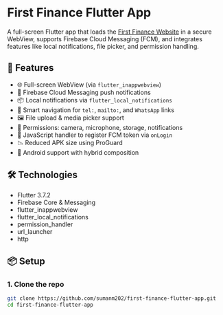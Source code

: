 # First Finance Flutter App

A full-screen Flutter app that loads the [First Finance Website](https://firstfinance.xpresspaisa.in/home.php) in a secure WebView, supports Firebase Cloud Messaging (FCM), and integrates features like local notifications, file picker, and permission handling.

## 🚀 Features

- 🌐 Full-screen WebView (via `flutter_inappwebview`)
- 🔔 Firebase Cloud Messaging push notifications
- 📦 Local notifications via `flutter_local_notifications`
- 🧠 Smart navigation for `tel:`, `mailto:`, and `WhatsApp` links
- 🖼️ File upload & media picker support
- 🔐 Permissions: camera, microphone, storage, notifications
- 🔄 JavaScript handler to register FCM token via `onLogin`
- 📉 Reduced APK size using ProGuard
- 🎯 Android support with hybrid composition

## 🛠️ Technologies

- Flutter 3.7.2
- Firebase Core & Messaging
- flutter_inappwebview
- flutter_local_notifications
- permission_handler
- url_launcher
- http

## 📦 Setup

### 1. Clone the repo

```bash
git clone https://github.com/sumanm202/first-finance-flutter-app.git
cd first-finance-flutter-app
